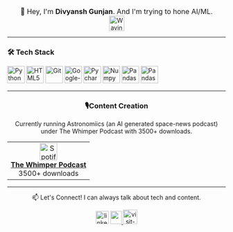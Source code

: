 <div align="center">

<div style="font-size:16px">👋 Hey, I'm <b>Divyansh Gunjan</b>. And I'm trying to hone AI/ML.</div> <img src="https://media1.giphy.com/media/v1.Y2lkPTc5MGI3NjExdjk0MGZ1ZjZndXR5Nmt5a3RycmlkdWxmZTQ5cmJrZDQ3d3d1dDBtZiZlcD12MV9pbnRlcm5hb19naWZfYnlfaWQmY3Q9cw/4xxzGU0LelJmZ1Kulx/giphy.gif" alt="Waving Hand" style="height: 2.5em; vertical-align: middle;" align="center">
</div>

---
<div align="center
<h3>🚀 About Me</h3>

<p>
Pods @The Whimper Podcast @Astronomiics. Mechanical Design @STAR VTIP 38.0. QubitxQubit's Introduction to Quantum Computing(Fall 2023)(Full Ride Scholarship).</p>
</div>

---
<div align="center">
<h3>🛠️ Tech Stack</h3>

<p>
<img src="https://cdn.jsdelivr.net/gh/devicons/devicon/icons/python/python-original.svg" alt="Python" width="40" height="40"/>
<img src="https://cdn.jsdelivr.net/gh/devicons/devicon/icons/html5/html5-original.svg" alt="HTML5" width="40" height="40"/>
<img src="https://cdn.jsdelivr.net/gh/devicons/devicon/icons/git/git-original.svg" alt="Git" width="40" height="40"/>
<img src="https://cdn.jsdelivr.net/gh/devicons/devicon@latest/icons/googlecolab/googlecolab-original.svg" alt="Google-Colab" width="40" height="40" />
<img src="https://cdn.jsdelivr.net/gh/devicons/devicon@latest/icons/pycharm/pycharm-original.svg"alt="Pycharm" width="40" height="40" />
<img src="https://cdn.jsdelivr.net/gh/devicons/devicon@latest/icons/numpy/numpy-original.svg" alt="Numpy" width="40" height="40"/>
<img src="https://cdn.jsdelivr.net/gh/devicons/devicon@latest/icons/pandas/pandas-original.svg" alt="Pandas" width="40" height="40" />
<img src="https://cdn.jsdelivr.net/gh/devicons/devicon@latest/icons/matplotlib/matplotlib-original.svg" alt="Pandas" width="40" height="40" />
          
          
</p>
</div>

---
<div align="center">
<h3>🎙️Content Creation</h3>
Currently running Astronomiics (an AI generated space-news podcast) under The Whimper Podcast with 3500+ downloads.

<table align="center">
<tr>
<td align="center">
<a href="https://open.spotify.com/show/7xB04oc0PX9A485OUX7sUC" target="_blank">
<img src="https://www.vectorlogo.zone/logos/spotify/spotify-icon.svg" width="40px" alt="Spotify Podcast"/>
<br />
<strong>The Whimper Podcast</strong>
</a>
<br />
<!-- <img src="" alt="Podcast Downloads"/> -->3500+ downloads
</td>
</tr>
</table>
</div>

---
<div align="center">
📫 Let's Connect! I can always talk about tech and content.

<!-- <p>&nbsp;</p> -->
<p align="center">
<!-- <a href="https://www.linkedin.com/in/divgunjan/" target="_blank">
<img src="https://img.icons8.com/?size=100&id=xuvGCOXi8Wyg&format=png&color=000000" alt="LinkedIn"style="height:3rem"/>
</a> -->


<a href="https://www.linkedin.com/in/divgunjan/"><img src="https://cdn.jsdelivr.net/gh/devicons/devicon@latest/icons/linkedin/linkedin-original.svg" alt="linkedin" width="30px" height="30px" /></a>
<a href="https://x.com/div_gunjan">
            <img src="https://cdn.jsdelivr.net/gh/devicons/devicon@latest/icons/twitter/twitter-original.svg" width="26px" height="30px"/>
          </a>
<a href="https://divgunjan.vercel.app/"><img src="https://cdn0.iconfinder.com/data/icons/simpline-mix/64/simpline_47-512.png" width="33px" height="33px" alt="visit-site"></a>


</p>
</div>